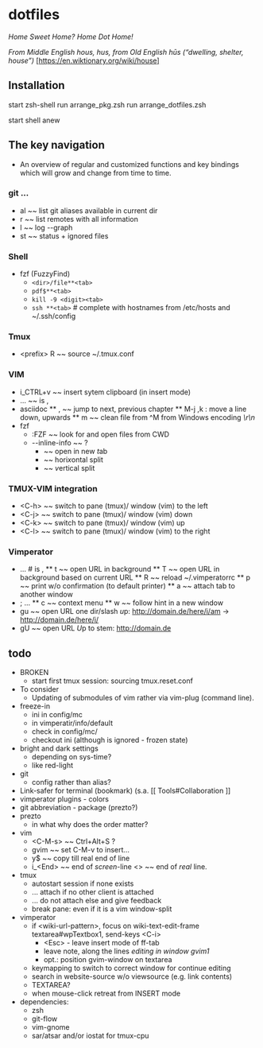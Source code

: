 # dotfiles
*Home Sweet Home?*
*Home Dot Home!*

*From Middle English hous, hus, from Old English hūs (“dwelling, shelter, house”)* [https://en.wiktionary.org/wiki/house]

## Installation
start zsh-shell
run arrange_pkg.zsh
run arrange_dotfiles.zsh

start shell anew

## The key navigation
* An overview of regular and customized functions and key bindings which will grow and change from time to time.

### git ...
* al ~~ list git aliases available in current dir
* r ~~ list remotes with all information
* l ~~ log --graph
* st ~~ status + ignored files

### Shell
* fzf (FuzzyFind)
  * `<dir>/file**<tab>`
  * `pdf$**<tab>`
  * `kill -9 <digit><tab>`
  * `ssh **<tab>` # complete with hostnames from /etc/hosts and ~/.ssh/config

### Tmux
* \<prefix\> R ~~ source ~/.tmux.conf

### VIM
* i_CTRL+v ~~ insert sytem clipboard (in insert mode)
* <leader> ... ~~ is ,
* asciidoc
** <F7>,<F8> ~~ jump to next, previous chapter
** M-j ,k  : move a line down, upwards
** m  ~~ clean file from ^M from Windows encoding _\r\n_
* fzf
  * :FZF ~~ look for and open files from CWD
  * --inline-info ~~ ?
    * <C-t> ~~ open in new *t*ab
    * <C-x> ~~ hori*x*ontal split
    * <C-v> ~~ *v*ertical split

### TMUX-VIM integration
* \<C-h\> ~~ switch to pane (tmux)/ window (vim) to the left
* \<C-j\> ~~ switch to pane (tmux)/ window (vim) down
* \<C-k\> ~~ switch to pane (tmux)/ window (vim) up
* \<C-l\> ~~ switch to pane (tmux)/ window (vim) to the right

### Vimperator
* <leader> ... # is ,
** t ~~ open URL in background
** T ~~ open URL in background based on current URL
** R ~~ reload ~/.vimperatorrc
** p ~~ print w/o confirmation (to default printer)
** a ~~ attach tab to another window
* ; ...
** c ~~ context menu
** w ~~ follow hint in a new window
* gu ~~ open URL one dir/slash *u*p: http://domain.de/here/i/am -> http://domain.de/here/i/
* gU ~~ open URL *U*p to stem: http://domain.de

## todo
* BROKEN
  * start first tmux session: sourcing tmux.reset.conf
* To consider
  * Updating of submodules of vim rather via vim-plug (command line).
* freeze-in
  * ini in config/mc
  * in vimperatir/info/default
  * check in config/mc/
  * checkout ini (although is ignored - frozen state)
* bright and dark settings
  * depending on sys-time?
  * like red-light
* git
  * config rather than alias?
* Link-safer for terminal (bookmark) (s.a. [[ Tools#Collaboration ]]
* vimperator plugins - colors
* git abbreviation - package (prezto?)
* prezto
  * in what why does the order matter?
* vim
  * \<C-M-s\> ~~ Ctrl+Alt+S ?
  * gvim ~~ set C-M-v to insert...
  * y$ ~~ copy till real end of line
  * i\_\<End\> ~~ end of *screen*-line <> <End> ~~ end of *real* line.
* tmux
  * autostart session if none exists
  * ... attach if no other client is attached
  * ... do not attach else and give feedback
  * break pane: even if it is a vim window-split
* vimperator
  * if \<wiki-url-pattern\>, focus on wiki-text-edit-frame textarea#wpTextbox1, send-keys \<C-i\>
    *  \<Esc\> - leave insert mode of ff-tab
    *  leave note, along the lines *editing in window gvim1*
    * opt.: position gvim-window on textarea
  *  keymapping to switch to correct window for continue editing
  *  search in website-source w/o viewsource (e.g. link contents)
  *  TEXTAREA?
  *  when mouse-click retreat from INSERT mode
* dependencies:
  * zsh
  * git-flow
  * vim-gnome
  * sar/atsar and/or iostat for tmux-cpu
